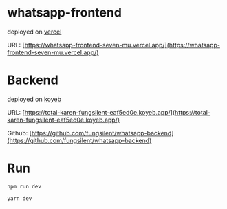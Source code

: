 # whatsapp-frontend
deployed on [vercel](https://vercel.com/)

URL: [https://whatsapp-frontend-seven-mu.vercel.app/](https://whatsapp-frontend-seven-mu.vercel.app/)

# Backend
deployed on [koyeb](https://app.koyeb.com/)

URL: [https://total-karen-fungsilent-eaf5ed0e.koyeb.app/](https://total-karen-fungsilent-eaf5ed0e.koyeb.app/)

Github: [https://github.com/fungsilent/whatsapp-backend](https://github.com/fungsilent/whatsapp-backend)

# Run

`npm run dev`

`yarn dev`
